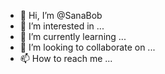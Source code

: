 - 👋 Hi, I’m @SanaBob
- 👀 I’m interested in ...
- 🌱 I’m currently learning ...
- 💞️ I’m looking to collaborate on ...
- 📫 How to reach me ...

<!---
SanaBob/SanaBob is a ✨ special ✨ repository because its `README.md` (this file) appears on your GitHub profile.
You can click the Preview link to take a look at your changes.
--->
